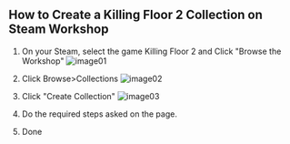 ## How to Create a Killing Floor 2 Collection on Steam Workshop

1. On your Steam, select the game Killing Floor 2 and Click "Browse the Workshop" ![image01](http://i.imgur.com/luQZMus.jpg)

2. Click Browse>Collections ![image02](http://i.imgur.com/oCDlzwV.jpg)

3. Click "Create Collection" ![image03](http://i.imgur.com/C5XyVoL.jpg)

4. Do the required steps asked on the page.

5. Done